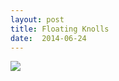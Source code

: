 ```yaml
---
layout: post
title: Floating Knolls
date:  2014-06-24
---
```


![](https://cdn.mediacru.sh/O2aHnJiUh61O.jpg)